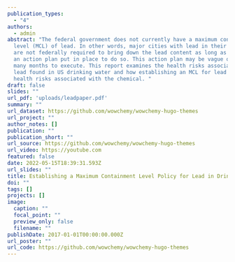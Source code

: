 ```yaml
---
publication_types:
  - "4"
authors:
  - admin
abstract: "The federal government does not currently have a maximum containment
  level (MCL) of lead. In other words, major cities with lead in their drinking water
  are not federally required to bring down the lead content as long as they have
  an action plan put in place to do so. This action plan may be vague or take
  many months to execute. This report examines the health risks associated with
  lead found in US drinking water and how establishing an MCL for lead can decrease
  health risks associated with the chemical. "
draft: false
slides: ""
url_pdf: 'uploads/leadpaper.pdf'
summary: ""
url_dataset: https://github.com/wowchemy/wowchemy-hugo-themes
url_project: ""
author_notes: []
publication: ""
publication_short: ""
url_source: https://github.com/wowchemy/wowchemy-hugo-themes
url_video: https://youtube.com
featured: false
date: 2022-05-15T18:39:31.593Z
url_slides: ""
title: Establishing a Maximum Containment Level Policy for Lead in Drinking Water
doi: ""
tags: []
projects: []
image:
  caption: ""
  focal_point: ""
  preview_only: false
  filename: ""
publishDate: 2017-01-01T00:00:00.000Z
url_poster: ""
url_code: https://github.com/wowchemy/wowchemy-hugo-themes
---
```

